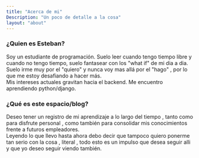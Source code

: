 ```yaml
---
title: "Acerca de mi"
Description: "Un poco de detalle a la cosa"
layout: "about"
---
```


### ¿Quien es Esteban?

Soy un estudiante de programación. Suelo leer cuando tengo tiempo libre y cuando no tengo tiempo, suelo fantasear con los "what if" de mi dia a dia. <br> 
Suelo irme muy por el "quiero" y nunca voy mas allá por el "hago" , por lo que me estoy desafiando a hacer más.<br>
Mis intereses actuales gravitan hacia el backend. Me encuentro aprendiendo python/django.

### ¿Qué es este espacio/blog? 

Deseo tener un registro de mi aprendizaje a lo largo del tiempo , tanto como para disfrute personal , como también para consolidar mis conocimientos frente a futuros empleadores. <br>
Leyendo lo que llevo hasta ahora debo decir que tampoco quiero ponerme tan serio con la cosa , literal , todo esto es un impulso que desea seguir alli y que yo deseo seguir viendo también. 